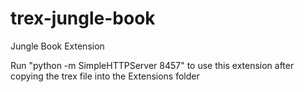# trex-jungle-book
Jungle Book Extension

Run "python -m SimpleHTTPServer 8457" to use this extension after copying the trex file into the Extensions folder
